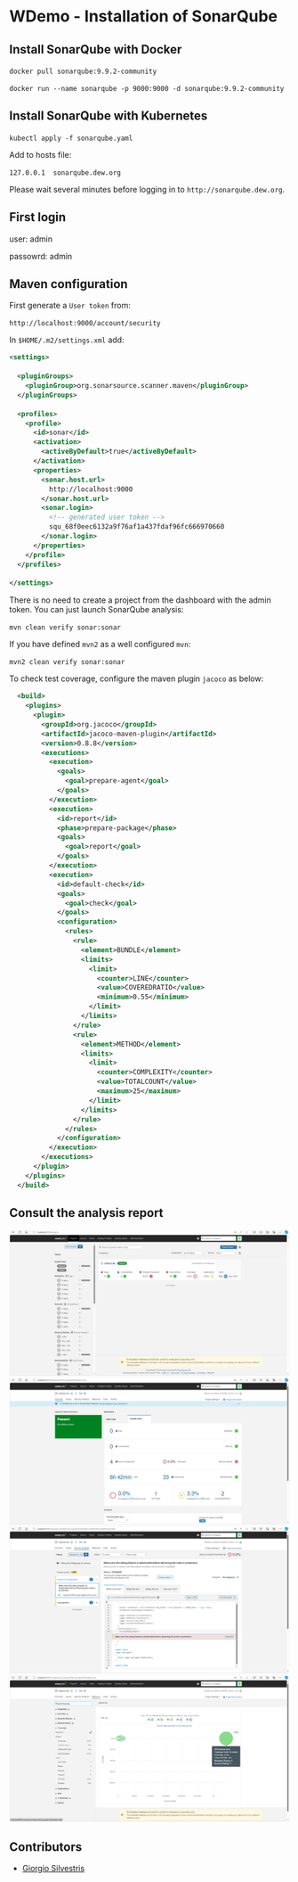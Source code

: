 # WDemo - Installation of SonarQube

## Install SonarQube with Docker

`docker pull sonarqube:9.9.2-community`

`docker run --name sonarqube -p 9000:9000 -d sonarqube:9.9.2-community`

## Install SonarQube with Kubernetes

`kubectl apply -f sonarqube.yaml`

Add to hosts file:

`127.0.0.1  sonarqube.dew.org`

Please wait several minutes before logging in to `http://sonarqube.dew.org`.

## First login

user: admin

passowrd: admin

## Maven configuration

First generate a `User token` from:

`http://localhost:9000/account/security`

In `$HOME/.m2/settings.xml` add:

```xml
<settings>
  
  <pluginGroups>
    <pluginGroup>org.sonarsource.scanner.maven</pluginGroup>
  </pluginGroups>
  
  <profiles>
    <profile>
      <id>sonar</id>
      <activation>
        <activeByDefault>true</activeByDefault>
      </activation>
      <properties>
        <sonar.host.url>
          http://localhost:9000
        </sonar.host.url>
        <sonar.login>
          <!-- generated user token -->
          squ_68f0eec6132a9f76af1a437fdaf96fc666970660
        </sonar.login>
      </properties>
    </profile>
  </profiles>

</settings>
```

There is no need to create a project from the dashboard with the admin token. You can just launch SonarQube analysis:

`mvn clean verify sonar:sonar`

If you have defined `mvn2` as a well configured `mvn`:

`mvn2 clean verify sonar:sonar`

To check test coverage, configure the maven plugin `jacoco` as below:

```xml
  <build>
    <plugins>
      <plugin>
        <groupId>org.jacoco</groupId>
        <artifactId>jacoco-maven-plugin</artifactId>
        <version>0.8.8</version>
        <executions>
          <execution>
            <goals>
              <goal>prepare-agent</goal>
            </goals>
          </execution>
          <execution>
            <id>report</id>
            <phase>prepare-package</phase>
            <goals>
              <goal>report</goal>
            </goals>
          </execution>
          <execution>
            <id>default-check</id>
            <goals>
              <goal>check</goal>
            </goals>
            <configuration>
              <rules>
                <rule>
                  <element>BUNDLE</element>
                  <limits>
                    <limit>
                      <counter>LINE</counter>
                      <value>COVEREDRATIO</value>
                      <minimum>0.55</minimum>
                    </limit>
                  </limits>
                </rule>
                <rule>
                  <element>METHOD</element>
                  <limits>
                    <limit>
                      <counter>COMPLEXITY</counter>
                      <value>TOTALCOUNT</value>
                      <maximum>25</maximum>
                    </limit>
                  </limits>
                </rule>
              </rules>
            </configuration>
          </execution>
        </executions>
      </plugin>
    </plugins>
  </build>
```

## Consult the analysis report

![00](sonarqube_00.png)
![01](sonarqube_01.png)
![02](sonarqube_02.png)
![03](sonarqube_03.png)

## Contributors

* [Giorgio Silvestris](https://github.com/giosil)
